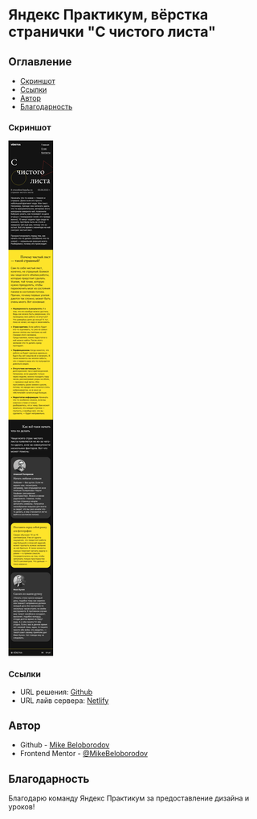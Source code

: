 # Яндекс Практикум, вёрстка странички "С чистого листа"

## Оглавление

- [Скриншот](#скриншот)
- [Ссылки](#ссылки)
- [Автор](#автор)
- [Благодарность](#благодарность)

### Скриншот

![](./screenshot_mobile.png)

### Ссылки

- URL решения: [Github](https://github.com/MikeBeloborodov/01_from_clean_slate)
- URL лайв сервера: [Netlify](https://deft-stroopwafel-85b5aa.netlify.app/)

## Автор

- Github - [Mike Beloborodov](https://github.com/MikeBeloborodov)
- Frontend Mentor - [@MikeBeloborodov](https://www.frontendmentor.io/profile/MikeBeloborodov)

## Благодарность

Благодарю команду Яндекс Практикум за предоставление дизайна и уроков!